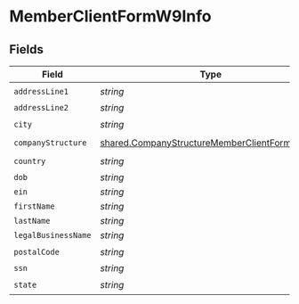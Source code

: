 # MemberClientFormW9Info


## Fields

| Field                                                                                                                 | Type                                                                                                                  | Required                                                                                                              | Description                                                                                                           |
| --------------------------------------------------------------------------------------------------------------------- | --------------------------------------------------------------------------------------------------------------------- | --------------------------------------------------------------------------------------------------------------------- | --------------------------------------------------------------------------------------------------------------------- |
| `addressLine1`                                                                                                        | *string*                                                                                                              | :heavy_check_mark:                                                                                                    | N/A                                                                                                                   |
| `addressLine2`                                                                                                        | *string*                                                                                                              | :heavy_minus_sign:                                                                                                    | N/A                                                                                                                   |
| `city`                                                                                                                | *string*                                                                                                              | :heavy_check_mark:                                                                                                    | N/A                                                                                                                   |
| `companyStructure`                                                                                                    | [shared.CompanyStructureMemberClientFormW9Info](../../../sdk/models/shared/companystructurememberclientformw9info.md) | :heavy_check_mark:                                                                                                    | N/A                                                                                                                   |
| `country`                                                                                                             | *string*                                                                                                              | :heavy_check_mark:                                                                                                    | N/A                                                                                                                   |
| `dob`                                                                                                                 | *string*                                                                                                              | :heavy_minus_sign:                                                                                                    | N/A                                                                                                                   |
| `ein`                                                                                                                 | *string*                                                                                                              | :heavy_minus_sign:                                                                                                    | N/A                                                                                                                   |
| `firstName`                                                                                                           | *string*                                                                                                              | :heavy_minus_sign:                                                                                                    | N/A                                                                                                                   |
| `lastName`                                                                                                            | *string*                                                                                                              | :heavy_minus_sign:                                                                                                    | N/A                                                                                                                   |
| `legalBusinessName`                                                                                                   | *string*                                                                                                              | :heavy_minus_sign:                                                                                                    | N/A                                                                                                                   |
| `postalCode`                                                                                                          | *string*                                                                                                              | :heavy_check_mark:                                                                                                    | N/A                                                                                                                   |
| `ssn`                                                                                                                 | *string*                                                                                                              | :heavy_minus_sign:                                                                                                    | N/A                                                                                                                   |
| `state`                                                                                                               | *string*                                                                                                              | :heavy_check_mark:                                                                                                    | N/A                                                                                                                   |